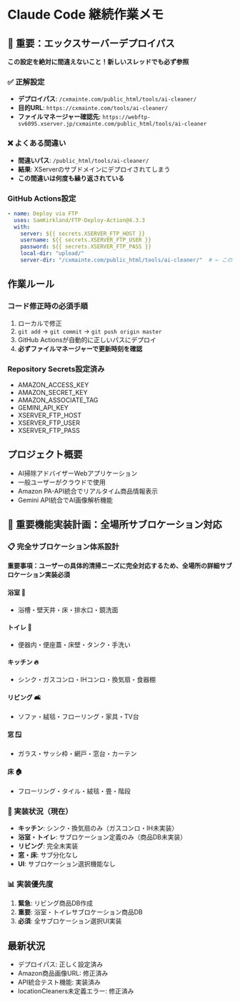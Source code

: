 # Claude Code 継続作業メモ

## 🚨 重要：エックスサーバーデプロイパス

**この設定を絶対に間違えないこと！新しいスレッドでも必ず参照**

### ✅ 正解設定
- **デプロイパス**: `/cxmainte.com/public_html/tools/ai-cleaner/`
- **目的URL**: `https://cxmainte.com/tools/ai-cleaner/`
- **ファイルマネージャー確認先**: `https://webftp-sv6095.xserver.jp/cxmainte.com/public_html/tools/ai-cleaner`

### ❌ よくある間違い
- **間違いパス**: `/public_html/tools/ai-cleaner/`
- **結果**: XServerのサブドメインにデプロイされてしまう
- **この間違いは何度も繰り返されている**

### GitHub Actions設定
```yaml
- name: Deploy via FTP
  uses: SamKirkland/FTP-Deploy-Action@4.3.3
  with:
    server: ${{ secrets.XSERVER_FTP_HOST }}
    username: ${{ secrets.XSERVER_FTP_USER }}
    password: ${{ secrets.XSERVER_FTP_PASS }}
    local-dir: "upload/"
    server-dir: "/cxmainte.com/public_html/tools/ai-cleaner/"  # ← この設定が重要
```

## 作業ルール

### コード修正時の必須手順
1. ローカルで修正
2. `git add` → `git commit` → `git push origin master`
3. GitHub Actionsが自動的に正しいパスにデプロイ
4. **必ずファイルマネージャーで更新時刻を確認**

### Repository Secrets設定済み
- AMAZON_ACCESS_KEY
- AMAZON_SECRET_KEY  
- AMAZON_ASSOCIATE_TAG
- GEMINI_API_KEY
- XSERVER_FTP_HOST
- XSERVER_FTP_USER
- XSERVER_FTP_PASS

## プロジェクト概要
- AI掃除アドバイザーWebアプリケーション
- 一般ユーザーがクラウドで使用
- Amazon PA-API統合でリアルタイム商品情報表示
- Gemini API統合でAI画像解析機能

## 🎯 重要機能実装計画：全場所サブロケーション対応

### 📋 完全サブロケーション体系設計
**重要事項：ユーザーの具体的清掃ニーズに完全対応するため、全場所の詳細サブロケーション実装必須**

#### **浴室** 🛁 
- 浴槽・壁天井・床・排水口・鏡洗面

#### **トイレ** 🚽
- 便器内・便座蓋・床壁・タンク・手洗い

#### **キッチン** 🔥
- シンク・ガスコンロ・IHコンロ・換気扇・食器棚

#### **リビング** 🛋️
- ソファ・絨毯・フローリング・家具・TV台

#### **窓** 🪟
- ガラス・サッシ枠・網戸・窓台・カーテン

#### **床** 🏠
- フローリング・タイル・絨毯・畳・階段

### 🚨 実装状況（現在）
- **キッチン**: シンク・換気扇のみ（ガスコンロ・IH未実装）
- **浴室・トイレ**: サブロケーション定義のみ（商品DB未実装）
- **リビング**: 完全未実装
- **窓・床**: サブ分化なし
- **UI**: サブロケーション選択機能なし

### 📊 実装優先度
1. **緊急**: リビング商品DB作成
2. **重要**: 浴室・トイレサブロケーション商品DB
3. **必須**: 全サブロケーション選択UI実装

## 最新状況
- デプロイパス: 正しく設定済み
- Amazon商品画像URL: 修正済み
- API統合テスト機能: 実装済み
- locationCleaners未定義エラー: 修正済み